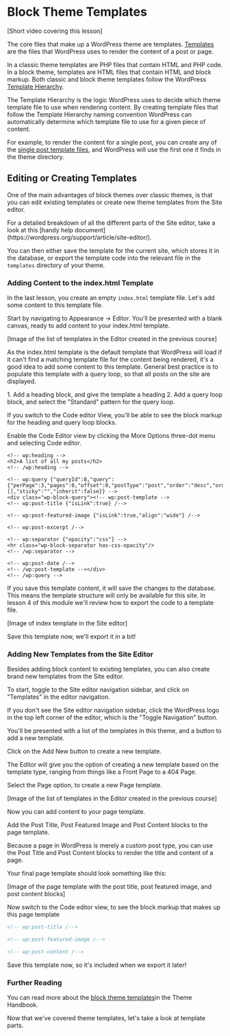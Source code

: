 # Block Theme Templates

[Short video covering this lesson]

The core files that make up a WordPress theme are templates. [Templates](https://developer.wordpress.org/themes/basics/template-files/) are the files that WordPress uses to render the content of a post or page. 

In a classic theme templates are PHP files that contain HTML and PHP code. In a block theme, templates are HTML files that contain HTML and block markup. Both classic and block theme templates follow the WordPress [Template Hierarchy](https://developer.wordpress.org/themes/basics/template-hierarchy/).

The Template Hierarchy is the logic WordPress uses to decide which theme template file to use when rendering content. By creating template files that follow the Template Hierarchy naming convention WordPress can automatically determine which template file to use for a given piece of content.

For example, to render the content for a single post, you can create any of the [single post template files](https://developer.wordpress.org/themes/basics/template-hierarchy/#single-post), and WordPress will use the first one it finds in the theme directory. 

## Editing or Creating Templates

One of the main advantages of block themes over classic themes, is that you can edit existing templates or create new theme templates from the Site editor. 

<div class="callout">
    For a detailed breakdown of all the different parts of the Site editor, take a look at this [handy help document](https://wordpress.org/support/article/site-editor/).
</div>

You can then either save the template for the current site, which stores it in the database, or export the template code into the relevant file in the `templates` directory of your theme. 

### Adding Content to the index.html Template

In the last lesson, you create an empty `index.html` template file. Let's add some content to this template file.

Start by navigating to Appearance -> Editor. You'll be presented with a blank canvas, ready to add content to your index.html template.

[Image of the list of templates in the Editor created in the previous course]

As the index.html template is the default template that WordPress will load if it can't find a matching template file for the content being rendered, it's a good idea to add some content to this template. General best practice is to populate this template with a query loop, so that all posts on the site are displayed.

<div class="callout callout-tutorial">
    1. Add a heading block, and give the template a heading
    2. Add a query loop block, and select the "Standard" pattern for the query loop.
</div>

If you switch to the Code editor View, you'll be able to see the block markup for the heading and query loop blocks.

<div class="callout">
    Enable the Code Editor view by clicking the More Options three-dot menu and selecting Code editor.
</div>

```
<!-- wp:heading -->
<h2>A list of all my posts</h2>
<!-- /wp:heading -->

<!-- wp:query {"queryId":8,"query":{"perPage":3,"pages":0,"offset":0,"postType":"post","order":"desc","orderBy":"date","author":"","search":"","exclude":[],"sticky":"","inherit":false}} -->
<div class="wp-block-query"><!-- wp:post-template -->
<!-- wp:post-title {"isLink":true} /-->

<!-- wp:post-featured-image {"isLink":true,"align":"wide"} /-->

<!-- wp:post-excerpt /-->

<!-- wp:separator {"opacity":"css"} -->
<hr class="wp-block-separator has-css-opacity"/>
<!-- /wp:separator -->

<!-- wp:post-date /-->
<!-- /wp:post-template --></div>
<!-- /wp:query -->
```

If you save this template content, it will save the changes to the database. This means the template structure will only be available for this site. In lesson 4 of this module we'll review how to export the code to a template file. 

[Image of index template in the Site editor]

<div class="callout">
    Save this template now, we'll export it in a bit!
</div>

### Adding New Templates from the Site Editor

Besides adding block content to existing templates, you can also create brand new templates from the Site editor. 

To start, toggle to the Site editor navigation sidebar, and click on "Templates" in the editor navigation.

<div class="callout">
    If you don't see the Site editor navigation sidebar, click the WordPress logo in the top left corner of the editor, which is the  "Toggle Navigation" button.
</div>

You'll be presented with a list of the templates in this theme, and a button to add a new template.

<div class="callout callout-tutorial">
    Click on the Add New button to create a new template. 
</div>

The Editor will give you the option of creating a new template based on the template type, ranging from things like a Front Page to a 404 Page. 

<div class="callout callout-tutorial">
    Select the Page option, to create a new Page template.
</div>

[Image of the list of templates in the Editor created in the previous course]

Now you can add content to your page template.

<div class="callout callout-tutorial">
    Add the Post Title, Post Featured Image and Post Content blocks to the page template.
</div>

Because a page in WordPress is merely a custom post type, you can use the Post Title and Post Content blocks to render the title and content of a page.

Your final page template should look something like this:

[Image of the page template with the post title, post featured image, and post content blocks]

Now switch to the Code editor view, to see the block markup that makes up this page template

```html
<!-- wp:post-title /-->

<!-- wp:post-featured-image /-->

<!-- wp:post-content /-->
```

<div class="callout">
    Save this template now, so it's included when we export it later!
</div>

### Further Reading

You can read more about the [block theme templates](https://developer.wordpress.org/themes/block-themes/templates-and-template-parts/)in the Theme Handbook.

Now that we've covered theme templates, let's take a look at template parts.